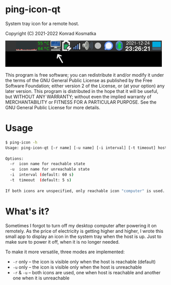 ping-icon-qt
=======

System tray icon for a remote host.

Copyright (C) 2021-2022  Konrad Kosmatka

![Screenshot](/ping-icon.png?raw=true)

This program is free software; you can redistribute it and/or modify it under the terms of the GNU General Public License as published by the Free Software Foundation; either version 2 of the License, or (at your option) any later version.
This program is distributed in the hope that it will be useful, but WITHOUT ANY WARRANTY; without even the implied warranty of MERCHANTABILITY or FITNESS FOR A PARTICULAR PURPOSE. See the GNU General Public License for more details.

# Usage
```sh
$ ping-icon -h
Usage: ping-icon-qt [-r name] [-u name] [-i interval] [-t timeout] hostname

Options:
  -r  icon name for reachable state
  -u  icon name for unreachable state
  -i  interval (default: 60 s)
  -t  timeout  (default: 5 s)

If both icons are unspecified, only reachable icon "computer" is used.
```

# What's it?
Sometimes I forgot to turn off my desktop computer after powering it on remotely. As the price of electricity is getting higher and higher, I wrote this small app to display an icon in the system tray when the host is up. Just to make sure to power it off, when it is no longer needed.

To make it more versatile, three modes are implemented:
- `-r` only – the icon is visible only when the host is reachable (default)
- `-u` only – the icon is visible only when the host is unreachable
- `-r` & `-u` – both icons are used, one when host is reachable and another one when it is unreachable
